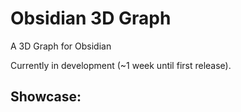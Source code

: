 # Obsidian 3D Graph

A 3D Graph for Obsidian

Currently in development (~1 week until first release).

## Showcase:

